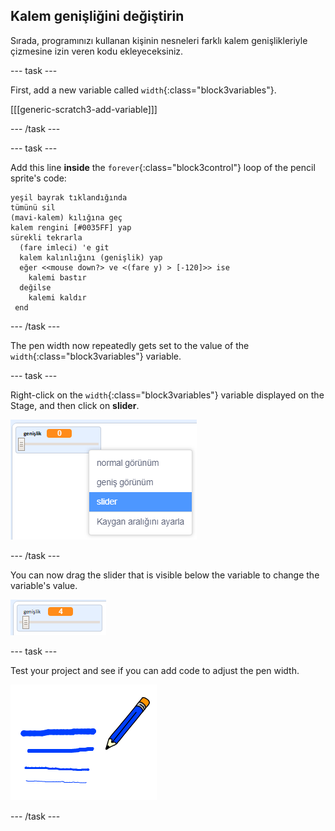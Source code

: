## Kalem genişliğini değiştirin

Sırada, programınızı kullanan kişinin nesneleri farklı kalem genişlikleriyle çizmesine izin veren kodu ekleyeceksiniz.

\--- task \---

First, add a new variable called `width`{:class="block3variables"}.

[[[generic-scratch3-add-variable]]]

\--- /task \---

\--- task \---

Add this line **inside** the `forever`{:class="block3control"} loop of the pencil sprite's code:

```blocks3
yeşil bayrak tıklandığında
tümünü sil
(mavi-kalem) kılığına geç
kalem rengini [#0035FF] yap
sürekli tekrarla 
  (fare imleci) 'e git
  kalem kalınlığını (genişlik) yap
  eğer <<mouse down?> ve <(fare y) > [-120]>> ise 
    kalemi bastır
  değilse 
    kalemi kaldır
 end
```

\--- /task \---

The pen width now repeatedly gets set to the value of the `width`{:class="block3variables"} variable.

\--- task \---

Right-click on the `width`{:class="block3variables"} variable displayed on the Stage, and then click on **slider**.

![screenshot](images/paint-slider.png)

\--- /task \---

You can now drag the slider that is visible below the variable to change the variable's value.

![screenshot](images/paint-slider-change.png)

\--- task \---

Test your project and see if you can add code to adjust the pen width.

![screenshot](images/paint-width-test.png)

\--- /task \---
